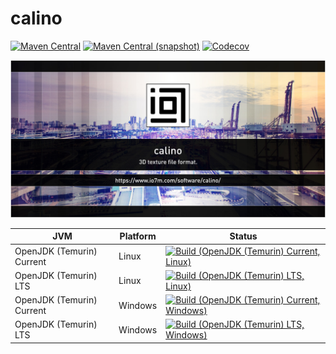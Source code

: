 calino
===

[![Maven Central](https://img.shields.io/maven-central/v/com.io7m.calino/com.io7m.calino.svg?style=flat-square)](http://search.maven.org/#search%7Cga%7C1%7Cg%3A%22com.io7m.calino%22)
[![Maven Central (snapshot)](https://img.shields.io/nexus/s/https/s01.oss.sonatype.org/com.io7m.calino/com.io7m.calino.svg?style=flat-square)](https://s01.oss.sonatype.org/content/repositories/snapshots/com/io7m/calino/)
[![Codecov](https://img.shields.io/codecov/c/github/io7m/calino.svg?style=flat-square)](https://codecov.io/gh/io7m/calino)

![calino](./src/site/resources/calino.jpg?raw=true)

| JVM | Platform | Status |
|-----|----------|--------|
| OpenJDK (Temurin) Current | Linux | [![Build (OpenJDK (Temurin) Current, Linux)](https://img.shields.io/github/actions/workflow/status/io7m/calino/workflows/main.linux.temurin.current.yml?branch=develop)](https://github.com/io7m/calino/actions?query=workflow%3Amain.linux.temurin.current)|
| OpenJDK (Temurin) LTS | Linux | [![Build (OpenJDK (Temurin) LTS, Linux)](https://img.shields.io/github/actions/workflow/status/io7m/calino/workflows/main.linux.temurin.lts.yml?branch=develop)](https://github.com/io7m/calino/actions?query=workflow%3Amain.linux.temurin.lts)|
| OpenJDK (Temurin) Current | Windows | [![Build (OpenJDK (Temurin) Current, Windows)](https://img.shields.io/github/actions/workflow/status/io7m/calino/workflows/main.windows.temurin.current.yml?branch=develop)](https://github.com/io7m/calino/actions?query=workflow%3Amain.windows.temurin.current)|
| OpenJDK (Temurin) LTS | Windows | [![Build (OpenJDK (Temurin) LTS, Windows)](https://img.shields.io/github/actions/workflow/status/io7m/calino/workflows/main.windows.temurin.lts.yml?branch=develop)](https://github.com/io7m/calino/actions?query=workflow%3Amain.windows.temurin.lts)|
